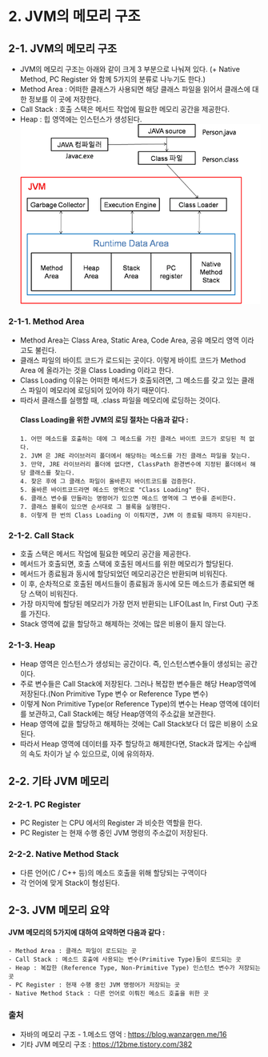 # 2. JVM의 메모리 구조

## 2-1. JVM의 메모리 구조
- JVM의 메모리 구조는 아래와 같이 크게 3 부분으로 나눠져 있다. (+ Native Method, PC Register 와 함께 5가지의 분류로 나누기도 한다.)
- Method Area : 어떠한 클래스가 사용되면 해당 클래스 파일을 읽어서 클래스에 대한 정보를 이 곳에 저장한다.
- Call Stack : 호출 스택은 메서드 작업에 필요한 메모리 공간을 제공한다. 
- Heap : 힙 영역에는 인스턴스가 생성된다.
![Alt text](./image/JVM.png)

### 2-1-1. Method Area
- Method Area는 Class Area, Static Area, Code Area, 공유 메모리 영역 이라고도 불린다.
- 클래스 파일의 바이트 코드가 로드되는 곳이다. 이렇게 바이트 코드가 Method Area 에 올라가는 것을 Class Loading 이라고 한다.
- Class Loading 이유는 어떠한 메서드가 호출되려면, 그 메소드를 갖고 있는 클래스 파일이 메모리에 로딩되어 있어야 하기 때문이다.
- 따라서 클래스를 실행할 때, .class 파일을 메모리에 로딩하는 것이다.
  #### Class Loading을 위한 JVM의 로딩 절차는 다음과 같다 :
    ```
    1. 어떤 메소드를 호출하는 데에 그 메소드를 가진 클래스 바이트 코드가 로딩된 적 없다.
    2. JVM 은 JRE 라이브러리 폴더에서 해당하는 메소드를 가진 클래스 파일을 찾는다.
    3. 만약, JRE 라이브러리 폴더에 없다면, ClassPath 환경변수에 지정된 폴더에서 해당 클래스를 찾는다.
    4. 찾은 후에 그 클래스 파일이 올바른지 바이트코드를 검증한다.
    5. 올바른 바이트코드라면 메소드 영역으로 "Class Loading" 한다.
    6. 클래스 변수를 만들라는 명령어가 있으면 메소드 영역에 그 변수를 준비한다.
    7. 클래스 블록이 있으면 순서대로 그 블록을 실행한다.
    8. 이렇게 한 번의 Class Loading 이 이뤄지면, JVM 이 종료될 때까지 유지된다.
    ```

### 2-1-2. Call Stack    
- 호출 스택은 메서드 작업에 필요한 메모리 공간을 제공한다.
- 메서드가 호출되면, 호출 스택에 호출된 메서드를 위한 메모리가 할당된다.
- 메서드가 종료됨과 동시에 할당되었던 메모리공간은 반환되며 비워진다.
- 이 후, 순차적으로 호출된 메서드들이 종료됨과 동시에 모든 메소드가 종료되면 해당 스택이 비워진다.
- 가장 마지막에 할당된 메모리가 가장 먼저 반환되는 LIFO(Last In, First Out) 구조를 가진다.
- Stack 영역에 값을 할당하고 해제하는 것에는 많은 비용이 들지 않는다.
  
### 2-1-3. Heap
- Heap 영역은 인스턴스가 생성되는 공간이다. 즉, 인스턴스변수들이 생성되는 공간이다.
- 주로 변수들은 Call Stack에 저장된다. 그러나 복잡한 변수들은 해당 Heap영역에 저장된다.(Non Primitive Type 변수 or Reference Type 변수)
- 이렇게 Non Primitive Type(or Reference Type)의 변수는 Heap 영역에 데이터를 보관하고, Call Stack에는 해당 Heap영역의 주소값을 보관한다.
- Heap 영역에 값을 할당하고 해제하는 것에는 Call Stack보다 더 많은 비용이 소요된다.
- 따라서 Heap 영역에 데이터를 자주 할당하고 해제한다면, Stack과 많게는 수십배의 속도 차이가 날 수 있으므로, 이에 유의하자.

## 2-2. 기타 JVM 메모리 

### 2-2-1. PC Register
- PC Register 는 CPU 에서의 Register 과 비슷한 역할을 한다.
- PC Register 는 현재 수행 중인 JVM 명령의 주소값이 저장된다.

### 2-2-2. Native Method Stack
- 다른 언어(C / C++ 등)의 메소드 호출을 위해 할당되는 구역이다
- 각 언어에 맞게 Stack이 형성된다.

## 2-3. JVM 메모리 요약
  #### JVM 메모리의 5가지에 대하여 요약하면 다음과 같다 :
   ```
   - Method Area : 클래스 파일이 로드되는 곳
   - Call Stack : 메소드 호출에 사용되는 변수(Primitive Type)들이 로드되는 곳
   - Heap : 복잡한 (Reference Type, Non-Primitive Type) 인스턴스 변수가 저장되는 곳
   - PC Register : 현재 수행 중인 JVM 명령어가 저장되는 곳
   - Native Method Stack : 다른 언어로 이뤄진 메소드 호출을 위한 곳
   ```

### 출처
- 자바의 메모리 구조 - 1.메소드 영억 : https://blog.wanzargen.me/16
- 기타 JVM 메모리 구조 : https://12bme.tistory.com/382
